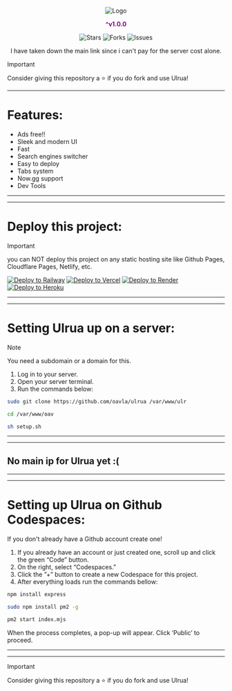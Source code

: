 <p align="center">
  <img src="./banner.png" alt="Logo">
</p>

<p align="center" style="font-weight: bold; color: purple;">
  ^v1.0.0
</p>

<p align="center">
  <img src="https://img.shields.io/github/stars/oavla/oav?style=social" alt="Stars">
  <img src="https://img.shields.io/github/forks/oavla/oav?style=social" alt="Forks">
  <img src="https://img.shields.io/github/issues/oavla/oav" alt="Issues">
</p>

<p align="center">
   I have taken down the main link since i can't pay for the server cost alone.
</p>

> [!IMPORTANT]
> Consider giving this repository a ⭐️ if you do fork and use Ulrua!

---

# Features:
- Ads free!!
- Sleek and modern UI
- Fast
- Search engines switcher
- Easy to deploy 
- Tabs system
- Now.gg support
- Dev Tools

---
---

# Deploy this project:

> [!IMPORTANT]
> you can NOT deploy this project on any static hosting site like Github Pages, Cloudflare Pages, Netlify, etc.

[![Deploy to Railway](https://railway.app/button.svg)](https://railway.app/new/template?template_url=https://github.com/oavla/ulrua)  [![Deploy to Vercel](https://vercel.com/button)](https://vercel.com/import/project?template=https://github.com/oavla/ulrua)
[![Deploy to Render](https://render.com/images/deploy-to-render-button.svg)](https://render.com/deploy?repo=https://github.com/oavla/ulrua)  [![Deploy to Heroku](https://www.herokucdn.com/deploy/button.svg)](https://heroku.com/deploy?template=https://github.com/oavla/ulrua)

---
---

# Setting Ulrua up on a server:

> [!NOTE] 
> You need a subdomain or a domain for this.

1. Log in to your server.
2. Open your server terminal.
3. Run the commands below:

```bash
sudo git clone https://github.com/oavla/ulrua /var/www/ulr

cd /var/www/oav

sh setup.sh
```

---
---

## No main ip for Ulrua yet :(

---
---

# Setting up Ulrua on Github Codespaces:

If you don't already have a Github account create one!

1. If you already have an account or just created one, scroll up and click the green “Code” button.
2. On the right, select “Codespaces.”
3. Click the ”+” button to create a new Codespace for this project.
4. After everything loads run the commands bellow:

```bash
npm install express

sudo npm install pm2 -g

pm2 start index.mjs
```

When the process completes, a pop-up will appear. Click ‘Public’ to proceed.

---
---

> [!IMPORTANT]
> Consider giving this repository a ⭐️ if you do fork and use Ulrua!
